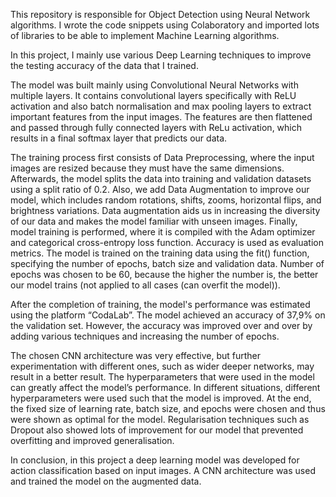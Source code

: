 This repository is responsible for Object Detection using Neural Network algorithms. I wrote the code snippets using Colaboratory and imported lots of libraries to be able to implement Machine Learning algorithms. 

In this project, I mainly use various Deep Learning techniques to improve the testing accuracy of the data that I trained. 

The model was built mainly using Convolutional Neural Networks with multiple layers. It contains convolutional layers specifically with ReLU activation and also batch normalisation and max pooling layers to extract important features from the input images. The features are then flattened and passed through fully connected layers with ReLu activation, which results in a final softmax layer that predicts our data. 

The training process first consists of Data Preprocessing, where the input images are resized because they must have the same dimensions. Afterwards, the model splits the data into training and validation datasets using a split ratio of 0.2. Also, we add Data Augmentation to improve our model, which includes random rotations, shifts, zooms, horizontal flips, and brightness variations. Data augmentation aids us in increasing the diversity of our data and makes the model familiar with unseen images. Finally, model training is performed, where it is compiled with the Adam optimizer and categorical cross-entropy loss function. Accuracy is used as evaluation metrics. The model is trained on the training data using the fit() function, specifying the number of epochs, batch size and validation data. Number of epochs was chosen to be 60, because the higher the number is, the better our model trains (not applied to all cases (can overfit the model)). 

After the completion of training, the model's performance was estimated using the platform “CodaLab”. The model achieved an accuracy of 37,9% on the validation set. However, the accuracy was improved over and over by adding various techniques and increasing the number of epochs.

The chosen CNN architecture was very effective, but further experimentation with different ones, such as wider deeper networks, may result in a better result. The hyperparameters that were used in the model can greatly affect the model’s performance. In different situations, different hyperparameters were used such that the model is improved. At the end, the fixed size of learning rate, batch size, and epochs were chosen and thus were shown as optimal for the model. Regularisation techniques such as Dropout also showed lots of improvement for our model that prevented overfitting and improved generalisation.

In conclusion, in this project a deep learning model was developed for action classification based on input images. A CNN architecture was used and trained the model on the augmented data.  

